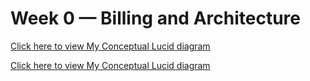 # Week 0 — Billing and Architecture
[Click here to view My Conceptual Lucid diagram](https://lucid.app/lucidchart/ac4e9cb3-4c8e-4175-b6e0-ff94cbde3880/edit?viewport_loc=-117%2C-313%2C1988%2C1124%2C0_0&invitationId=inv_72779ad1-ba21-4bb8-a5e2-a502c88c8dba)

[Click here to view My Conceptual Lucid diagram](https://lucid.app/lucidchart/336409d6-aa9a-45d0-8309-466996bebe2d/edit?viewport_loc=-1373%2C-144%2C2982%2C1806%2C0_0&invitationId=inv_70362973-4f7e-488f-a35e-c98a2d970936)